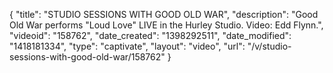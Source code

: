 {
    "title": "STUDIO SESSIONS WITH GOOD OLD WAR",
    "description": "Good Old War performs \"Loud Love\" LIVE in the Hurley Studio. Video: Edd Flynn.",
    "videoid": "158762",
    "date_created": "1398292511",
    "date_modified": "1418181334",
    "type": "captivate",
    "layout": "video",
    "url": "\/v\/studio-sessions-with-good-old-war\/158762"
}